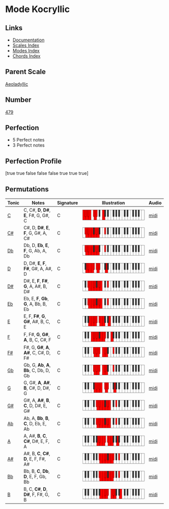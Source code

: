 # Mode Kocryllic

## Links

- [Documentation](index.md)
- [Scales Index](Scales.md)
- [Modes Index](Modes.md)
- [Chords Index](Chords.md)

## Parent Scale

[Aeoladyllic](ScaleAeoladyllic.md)

## Number

[479](https://ianring.com/musictheory/scales/479)

## Perfection

- 5 Perfect notes
- 3 Perfect notes

## Perfection Profile

[true true false false false true true true]

## Permutations

| Tonic | Notes | Signature | Illustration | Audio |
|-------|-------|-----------|--------------|-------|
| [C](ModeCNaturalKocryllic.md) | C, C#, **D**, **D#**, **E**, F#, G, G#, C | C | ![CNaturalKocryllic](ModeCNaturalKocryllic.png) | [midi](https://github.com/edipermadi/music/blob/main/docs/ModeCNaturalKocryllic.mid?raw=true) |
| [C#](ModeCSharpKocryllic.md) | C#, D, **D#**, **E**, **F**, G, G#, A, C# | C | ![CSharpKocryllic](ModeCSharpKocryllic.png) | [midi](https://github.com/edipermadi/music/blob/main/docs/ModeCSharpKocryllic.mid?raw=true) |
| [Db](ModeDFlatKocryllic.md) | Db, D, **Eb**, **E**, **F**, G, Ab, A, Db | C | ![DFlatKocryllic](ModeDFlatKocryllic.png) | [midi](https://github.com/edipermadi/music/blob/main/docs/ModeDFlatKocryllic.mid?raw=true) |
| [D](ModeDNaturalKocryllic.md) | D, D#, **E**, **F**, **F#**, G#, A, A#, D | C | ![DNaturalKocryllic](ModeDNaturalKocryllic.png) | [midi](https://github.com/edipermadi/music/blob/main/docs/ModeDNaturalKocryllic.mid?raw=true) |
| [D#](ModeDSharpKocryllic.md) | D#, E, **F**, **F#**, **G**, A, A#, B, D# | C | ![DSharpKocryllic](ModeDSharpKocryllic.png) | [midi](https://github.com/edipermadi/music/blob/main/docs/ModeDSharpKocryllic.mid?raw=true) |
| [Eb](ModeEFlatKocryllic.md) | Eb, E, **F**, **Gb**, **G**, A, Bb, B, Eb | C | ![EFlatKocryllic](ModeEFlatKocryllic.png) | [midi](https://github.com/edipermadi/music/blob/main/docs/ModeEFlatKocryllic.mid?raw=true) |
| [E](ModeENaturalKocryllic.md) | E, F, **F#**, **G**, **G#**, A#, B, C, E | C | ![ENaturalKocryllic](ModeENaturalKocryllic.png) | [midi](https://github.com/edipermadi/music/blob/main/docs/ModeENaturalKocryllic.mid?raw=true) |
| [F](ModeFNaturalKocryllic.md) | F, F#, **G**, **G#**, **A**, B, C, C#, F | C | ![FNaturalKocryllic](ModeFNaturalKocryllic.png) | [midi](https://github.com/edipermadi/music/blob/main/docs/ModeFNaturalKocryllic.mid?raw=true) |
| [F#](ModeFSharpKocryllic.md) | F#, G, **G#**, **A**, **A#**, C, C#, D, F# | C | ![FSharpKocryllic](ModeFSharpKocryllic.png) | [midi](https://github.com/edipermadi/music/blob/main/docs/ModeFSharpKocryllic.mid?raw=true) |
| [Gb](ModeGFlatKocryllic.md) | Gb, G, **Ab**, **A**, **Bb**, C, Db, D, Gb | C | ![GFlatKocryllic](ModeGFlatKocryllic.png) | [midi](https://github.com/edipermadi/music/blob/main/docs/ModeGFlatKocryllic.mid?raw=true) |
| [G](ModeGNaturalKocryllic.md) | G, G#, **A**, **A#**, **B**, C#, D, D#, G | C | ![GNaturalKocryllic](ModeGNaturalKocryllic.png) | [midi](https://github.com/edipermadi/music/blob/main/docs/ModeGNaturalKocryllic.mid?raw=true) |
| [G#](ModeGSharpKocryllic.md) | G#, A, **A#**, **B**, **C**, D, D#, E, G# | C | ![GSharpKocryllic](ModeGSharpKocryllic.png) | [midi](https://github.com/edipermadi/music/blob/main/docs/ModeGSharpKocryllic.mid?raw=true) |
| [Ab](ModeAFlatKocryllic.md) | Ab, A, **Bb**, **B**, **C**, D, Eb, E, Ab | C | ![AFlatKocryllic](ModeAFlatKocryllic.png) | [midi](https://github.com/edipermadi/music/blob/main/docs/ModeAFlatKocryllic.mid?raw=true) |
| [A](ModeANaturalKocryllic.md) | A, A#, **B**, **C**, **C#**, D#, E, F, A | C | ![ANaturalKocryllic](ModeANaturalKocryllic.png) | [midi](https://github.com/edipermadi/music/blob/main/docs/ModeANaturalKocryllic.mid?raw=true) |
| [A#](ModeASharpKocryllic.md) | A#, B, **C**, **C#**, **D**, E, F, F#, A# | C | ![ASharpKocryllic](ModeASharpKocryllic.png) | [midi](https://github.com/edipermadi/music/blob/main/docs/ModeASharpKocryllic.mid?raw=true) |
| [Bb](ModeBFlatKocryllic.md) | Bb, B, **C**, **Db**, **D**, E, F, Gb, Bb | C | ![BFlatKocryllic](ModeBFlatKocryllic.png) | [midi](https://github.com/edipermadi/music/blob/main/docs/ModeBFlatKocryllic.mid?raw=true) |
| [B](ModeBNaturalKocryllic.md) | B, C, **C#**, **D**, **D#**, F, F#, G, B | C | ![BNaturalKocryllic](ModeBNaturalKocryllic.png) | [midi](https://github.com/edipermadi/music/blob/main/docs/ModeBNaturalKocryllic.mid?raw=true) |
